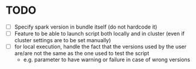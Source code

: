 # TODO

- [ ] Specify spark version in bundle itself (do not hardcode it)
- [ ] Feature to be able to launch script both locally and in cluster (even if cluster settings are to be set manually)
- [ ] for local execution, handle the fact that the versions used by the user are/are not the same as the one used to test the script
    - e.g. parameter to have warning or failure in case of wrong versions